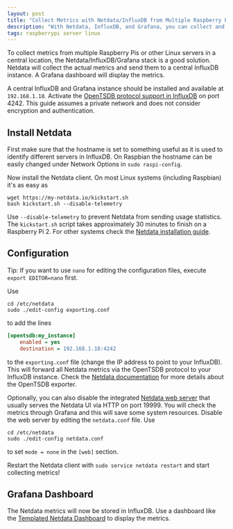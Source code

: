 ```yaml
---
layout: post
title: "Collect Metrics with Netdata/InfluxDB from Multiple Raspberry Pis"
description: "With Netdata, InfluxDB, and Grafana, you can collect and visualize system metrics from multiple Raspberry Pis in a central location."
tags: raspberrypi server linux
---
```


To collect metrics from multiple Raspberry Pis or other Linux servers in a central location, the
Netdata/InfluxDB/Grafana stack is a good solution. Netdata will collect the actual metrics and send them to a central
InfluxDB instance. A Grafana dashboard will display the metrics.

A central InfluxDB and Grafana instance should be installed and available at `192.168.1.18`. Activate the
[OpenTSDB protocol support in InfluxDB](https://docs.influxdata.com/influxdb/v1.8/administration/config/#opentsdb-settings)
on port 4242. This guide assumes a private network and does not consider encryption and authentication.

## Install Netdata

First make sure that the hostname is set to something useful as it is used to identify different servers in InfluxDB. On
Raspbian the hostname can be easily changed under Network Options in `sudo raspi-config`.

Now install the Netdata client. On most Linux systems (including Raspbian) it's as easy as

```shell
wget https://my-netdata.io/kickstart.sh
bash kickstart.sh --disable-telemetry
```

Use `--disable-telemetry` to prevent Netdata from sending usage statistics. The `kickstart.sh` script takes
approximately 30 minutes to finish on a Raspberry Pi 2. For other systems check the
[Netdata installation guide](https://learn.netdata.cloud/docs/agent/packaging/installer).

## Configuration

Tip: If you want to use `nano` for editing the configuration files, execute `export EDITOR=nano` first.

Use

```shell
cd /etc/netdata
sudo ./edit-config exporting.conf
```

to add the lines

```ini
[opentsdb:my_instance]
    enabled = yes
    destination = 192.168.1.18:4242
```

to the `exporting.conf` file (change the IP address to point to your InfluxDB). This will forward all Netdata metrics
via the OpenTSDB protocol to your InfluxDB instance. Check the
[Netdata documentation](https://learn.netdata.cloud/docs/agent/exporting/opentsdb) for more details about the OpenTSDB
exporter.

Optionally, you can also disable the integrated [Netdata web server](https://learn.netdata.cloud/docs/agent/web/server)
that usually serves the Netdata UI via HTTP on port 19999. You will check the metrics through Grafana and this will save
some system resources. Disable the web server by editing the `netdata.conf` file. Use

```shell
cd /etc/netdata
sudo ./edit-config netdata.conf
```

to set `mode = none` in the `[web]` section.

Restart the Netdata client with `sudo service netdata restart` and start collecting metrics!

## Grafana Dashboard

The Netdata metrics will now be stored in InfluxDB. Use a dashboard like the
[Templated Netdata Dashboard](https://grafana.com/grafana/dashboards/2701) to display the metrics.
